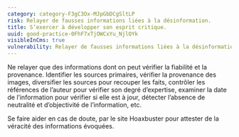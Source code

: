 ```yaml
---
category: category-F3gC3Ox-MJpGbDCgSltLP
risk: Relayer de fausses informations liées à la désinformation.
title: S’exercer à développer son esprit critique.
uuid: good-practice-0FhF7xTjOWCxYu_NjlOYk
visibleInCms: true
vulnerability: Relayer de fausses informations liées à la désinformation.
---
```


Ne relayer que des informations dont on peut vérifier la fiabilité et la provenance. Identifier les sources primaires, vérifier la provenance des images, diversifier les sources pour recouper les faits, contrôler les références de l’auteur pour vérifier son degré d’expertise, examiner la date de l’information pour vérifier si elle est à jour, détecter l’absence de neutralité et d’objectivité de l’information, etc. 

Se faire aider en cas de doute, par le site Hoaxbuster pour attester de la véracité des informations évoquées.